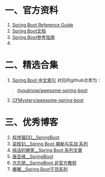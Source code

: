 # 一、官方资料
1. [Spring Boot Reference Guide](https://docs.spring.io/spring-boot/docs/2.1.0.RELEASE/reference/htmlsingle/)
2. [Spring Boot文档](https://doc.yonyoucloud.com/doc/Spring-Boot-Reference-Guide/I.%20Spring%20Boot%20Documentation/index.html)
3. [Spring Boot参考指南](http://blog.didispace.com/books/spring-boot-reference/)
4. 


# 二、精选合集
1. [Spring Boot 中文索引](http://springboot.fun/)
    对应的github仓库为：
 > [ityouknow/awesome-spring-boot](https://github.com/ityouknow/awesome-spring-boot)

2. [CFMystery/awesome-spring-boot](https://github.com/CFMystery/awesome-spring-boot)


# 三、优秀博客
2. [程序猿DD__SpringBoot](http://blog.didispace.com/tags/Spring-Boot/page/4/)
2. [梁桂钊__Spring Boot 揭秘与实战 系列](http://blog.720ui.com/columns/springboot_all/)
3. [纯洁的微笑__Spring Boot 系列文章](http://www.ityouknow.com/spring-boot.html)
4. [唐亚峰__SpringBoot](https://blog.battcn.com/categories/SpringBoot/)
6. [方志朋__SpringBoot 非官方教程](https://blog.csdn.net/forezp/column/info/15397/2)
7. [嘟嘟__Spring Boot干货系列](http://tengj.top/2017/03/09/springboot3/)